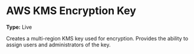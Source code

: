 # AWS KMS Encryption Key

**Type:** Live

Creates a multi-region KMS key used for encryption. Provides the ability to assign
users and administrators of the key.
